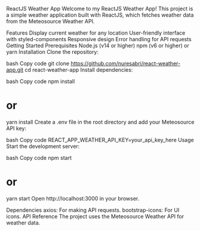 ReactJS Weather App
Welcome to my ReactJS Weather App! This project is a simple weather application built with ReactJS, which fetches weather data from the Meteosource Weather API.

Features
Display current weather for any location
User-friendly interface with styled-components
Responsive design
Error handling for API requests
Getting Started
Prerequisites
Node.js (v14 or higher)
npm (v6 or higher) or yarn
Installation
Clone the repository:

bash
Copy code
git clone https://github.com/nuresabri/react-weather-app.git
cd react-weather-app
Install dependencies:

bash
Copy code
npm install
# or
yarn install
Create a .env file in the root directory and add your Meteosource API key:

bash
Copy code
REACT_APP_WEATHER_API_KEY=your_api_key_here
Usage
Start the development server:

bash
Copy code
npm start
# or
yarn start
Open http://localhost:3000 in your browser.

Dependencies
axios: For making API requests.
bootstrap-icons: For UI icons.
API Reference
The project uses the Meteosource Weather API for weather data.

